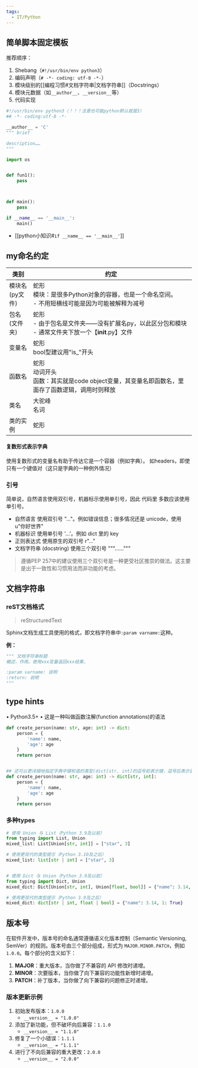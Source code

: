 ```yaml
---
tags:
  - IT/Python
---
```


## 简单脚本固定模板

推荐顺序：
1. Shebang（`#!/usr/bin/env python3`）
2. 编码声明（`# -*- coding: utf-8 -*-`）
3. 模块级别的[[编程习惯#文档字符串|文档字符串]]（Docstrings）
4. 模块元数据（如`__author__`、`__version__`等）
5. 代码实现

```python
#!/usr/bin/env python3（！！！注意也可能python默认就是3）
## -*- coding:utf-8 -*-

__author__ = 'C'
""" brief

description……
"""

import os


def fun1():
    pass



def main():
    pass

if __name__ == '__main__':
    main()
```

- [[python小知识#`if __name__ == '__main__'`]]




## my命名约定


| 类别              | 约定                                                                   |
| --------------- | -------------------------------------------------------------------- |
| 模块名  <br>(py文件) | 蛇形  <br>模块：是很多Python对象的容器，也是一个命名空间。  <br>- 不用短横线可能是因为可能被解释为减号        |
| 包名  <br>(文件夹)   | 蛇形  <br>- 由于包名是文件夹——没有扩展名py，以此区分包和模块  <br>- 通常文件夹下放一个【__init__.py】文件 |
| 变量名             | 蛇形  <br>bool型建议用"is_"开头                                              |
| 函数名             | 蛇形<br>动词开头  <br>函数：其实就是code object变量，其变量名即函数名，里面存了函数逻辑，调用时则释放        |
| 类名              | 大驼峰  <br>名词                                                          |
| 类的实例            | 蛇形                                                                   |


#### 复数形式表示字典

使用复数形式的变量名有助于传达它是一个容器（例如字典）。
如headers，即使只有一个键值对（这只是字典的一种例外情况）

### 引号

简单说，自然语言使用双引号，机器标示使用单引号，因此 代码里 多数应该使用 单引号。
- 自然语言 使用双引号 "..."。例如错误信息；很多情况还是 unicode，使用u"你好世界"
- 机器标识 使用单引号 '...'。例如 dict 里的 key
- 正则表达式 使用原生的双引号 r"..."
- 文档字符串 (docstring) 使用三个双引号 """......"""
> 	遵循PEP 257中的建议使用三个双引号是一种更受社区推崇的做法。这主要是出于一致性和习惯用法而非功能的考虑。

## 文档字符串

### reST文档格式

> reStructuredText

Sphinx文档生成工具使用的格式，即文档字符串中`:param varname:`这种。

**例：**
```python
""" 文档字符串标题
概述，作用。使用xxx变量返回xxx结果。

:param varname: 说明
:return: 说明
"""
```

## type hints

• Python3.5+
• 这是一种叫做函数注解(function annotations)的语法

```python
def create_person(name: str, age: int) -> dict:
    person = {
        'name': name,
        'age': age
    }
    return person


## 还可以更详细地指定字典中键和值的类型(dict[str, int]的逗号前表示键，逗号后表示值)
def create_person(name: str, age: int) -> dict[str, int]:
    person = {
        'name': name,
        'age': age
    }
    return person
```

### 多种types

```python
# 使用 Union 与 List（Python 3.9及以前）
from typing import List, Union
mixed_list: List[Union[str, int]] = ["star", 3]

# 使用更现代的类型提示（Python 3.10及之后）
mixed_list: list[str | int] = ["star", 3]


# 使用 Dict 与 Union（Python 3.9及以前）
from typing import Dict, Union
mixed_dict: Dict[Union[str, int], Union[float, bool]] = {"name": 3.14, 1: True}

# 使用更现代的类型提示（Python 3.9及之后）
mixed_dict: dict[str | int, float | bool] = {"name": 3.14, 1: True}
```


## 版本号

在软件开发中，版本号的命名通常遵循语义化版本控制（Semantic Versioning, SemVer）的规则。版本号由三个部分组成，形式为 `MAJOR.MINOR.PATCH`，例如 `1.0.0`。每个部分的含义如下：

1. **MAJOR**：重大版本，当你做了不兼容的 API 修改时递增。
2. **MINOR**：次要版本，当你做了向下兼容的功能性新增时递增。
3. **PATCH**：补丁版本，当你做了向下兼容的问题修正时递增。

### 版本更新示例

1. 初始发布版本：`1.0.0`    
    - `__version__ = "1.0.0"`
2. 添加了新功能，但不破坏向后兼容：`1.1.0`    
    - `__version__ = "1.1.0"`
3. 修复了一个小错误：`1.1.1`    
    - `__version__ = "1.1.1"`
4. 进行了不向后兼容的重大更改：`2.0.0`    
    - `__version__ = "2.0.0"`

